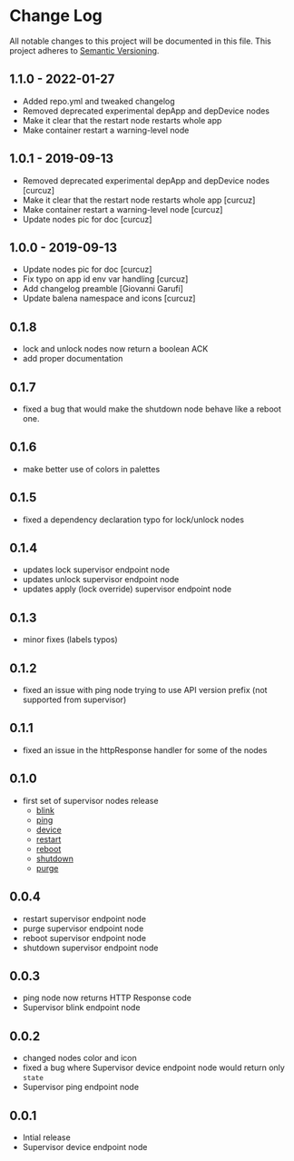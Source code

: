# Change Log

All notable changes to this project will be documented in this file.
This project adheres to [Semantic Versioning](http://semver.org/).

## 1.1.0 - 2022-01-27

* Added repo.yml and tweaked changelog
* Removed deprecated experimental depApp and depDevice nodes
* Make it clear that the restart node restarts whole app
* Make container restart a warning-level node

## 1.0.1 - 2019-09-13

* Removed deprecated experimental depApp and depDevice nodes [curcuz]
* Make it clear that the restart node restarts whole app [curcuz]
* Make container restart a warning-level node [curcuz]
* Update nodes pic for doc [curcuz]

## 1.0.0 - 2019-09-13

* Update nodes pic for doc [curcuz]
* Fix typo on app id env var handling [curcuz]
* Add changelog preamble [Giovanni Garufi]
* Update balena namespace and icons [curcuz]

## 0.1.8

* lock and unlock nodes now return a boolean ACK
* add proper documentation

## 0.1.7

* fixed a bug that would make the shutdown node behave like a reboot one.

## 0.1.6

* make better use of colors in palettes

## 0.1.5

* fixed a dependency declaration typo for lock/unlock nodes

## 0.1.4

* updates lock supervisor endpoint node
* updates unlock supervisor endpoint node
* updates apply (lock override) supervisor endpoint node

## 0.1.3

* minor fixes (labels typos)

## 0.1.2

* fixed an issue with ping node trying to use API version prefix (not supported from supervisor)

## 0.1.1

* fixed an issue in the httpResponse handler for some of the nodes

## 0.1.0
* first set of supervisor nodes release
  * [blink](https://docs.balena.io/runtime/supervisor-api/#post-v1-blink)
  * [ping](https://docs.balena.io/runtime/supervisor-api/#get-ping)
  * [device](https://docs.balena.io/runtime/supervisor-api/#get-v1-device)
  * [restart](https://docs.balena.io/runtime/supervisor-api/#post-v1-restart)
  * [reboot](https://docs.balena.io/runtime/supervisor-api/#post-v1-reboot)
  * [shutdown](https://docs.balena.io/runtime/supervisor-api/#post-v1-shutdown)
  * [purge](https://docs.balena.io/runtime/supervisor-api/#post-v1-purge)

## 0.0.4
* restart supervisor endpoint node
* purge supervisor endpoint node
* reboot supervisor endpoint node
* shutdown supervisor endpoint node

## 0.0.3
* ping node now returns HTTP Response code
* Supervisor blink endpoint node

## 0.0.2
* changed nodes color and icon
* fixed a bug where Supervisor device endpoint node would return only `state`
* Supervisor ping endpoint node

## 0.0.1
* Intial release
* Supervisor device endpoint node
